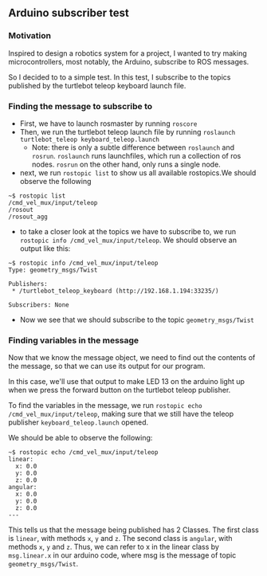 ## Arduino subscriber test

### Motivation
Inspired to design a robotics system for a project, I wanted to try making microcontrollers, most notably, the Arduino, subscribe to ROS messages.

So I decided to to a simple test. In this test, I subscribe to the topics published by the turtlebot teleop keyboard launch file.

### Finding the message to subscribe to

* First, we have to launch rosmaster by running `roscore`
* Then, we run the turtlebot teleop launch file by running `roslaunch turtlebot_teleop keyboard_teleop.launch`
    * Note: there is only a subtle difference between `roslaunch` and `rosrun`. `roslaunch` runs launchfiles, which run a collection of ros nodes. `rosrun` on the other hand, only runs a single node.
* next, we run `rostopic list` to show us all available rostopics.We should observe the following

```
~$ rostopic list
/cmd_vel_mux/input/teleop
/rosout
/rosout_agg
```
* to take a closer look at the topics we have to subscribe to, we run `rostopic info /cmd_vel_mux/input/teleop`. We should observe an output like this:
```
~$ rostopic info /cmd_vel_mux/input/teleop 
Type: geometry_msgs/Twist

Publishers: 
 * /turtlebot_teleop_keyboard (http://192.168.1.194:33235/)

Subscribers: None

```
* Now we see that we should subscribe to the topic `geometry_msgs/Twist`

### Finding variables in the message

Now that we know the message object, we need to find out the contents of the message, so that we can use its output for our program.

In this case, we'll use that output to make LED 13 on the arduino light up when we press the forward button on the turtlebot teleop publisher.

To find the variables in the message, we run `rostopic echo /cmd_vel_mux/input/teleop`, making sure that we still have the teleop publisher `keyboard_teleop.launch` opened.

We should be able to observe the following:
```
~$ rostopic echo /cmd_vel_mux/input/teleop
linear: 
  x: 0.0
  y: 0.0
  z: 0.0
angular: 
  x: 0.0
  y: 0.0
  z: 0.0
---
```
This tells us that the message being published has 2 Classes. The first class is `linear`, with methods `x`, `y` and `z`. The second class is `angular`, with methods `x`, `y` and `z`. Thus, we can refer to x in the linear class by `msg.linear.x` in our arduino code, where msg is the message of topic `geometry_msgs/Twist`.

